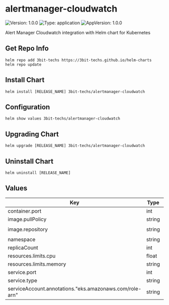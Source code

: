 # alertmanager-cloudwatch

![Version: 1.0.0](https://img.shields.io/badge/Version-1.0.0-informational?style=flat-square) ![Type: application](https://img.shields.io/badge/Type-application-informational?style=flat-square) ![AppVersion: 1.0.0](https://img.shields.io/badge/AppVersion-1.0.0-informational?style=flat-square)

Alert Manager Cloudwatch integration with Helm chart for Kubernetes

## Get Repo Info
```console
helm repo add 3bit-techs https://3bit-techs.github.io/helm-charts
helm repo update
```

## Install Chart
```console
helm install [RELEASE_NAME] 3bit-techs/alertmanager-cloudwatch
```

## Configuration
```console
helm show values 3bit-techs/alertmanager-cloudwatch
```

## Upgrading Chart
```console
helm upgrade [RELEASE_NAME] 3bit-techs/alertmanager-cloudwatch
```

## Uninstall Chart
```console
helm uninstall [RELEASE_NAME]
```

## Values

| Key | Type | Default | Description |
|-----|------|---------|-------------|
| container.port | int | `8077` |  |
| image.pullPolicy | string | `"Always"` |  |
| image.repository | string | `"3bittechs/alertmanager-cloudwatch:latest"` |  |
| namespace | string | `"monitoring"` |  |
| replicaCount | int | `1` |  |
| resources.limits.cpu | float | `0.1` |  |
| resources.limits.memory | string | `"50Mi"` |  |
| service.port | int | `80` |  |
| service.type | string | `"ClusterIP"` |  |
| serviceAccount.annotations."eks.amazonaws.com/role-arn" | string | `"arn:aws:iam::123456789123:role/xyz"` |  |
